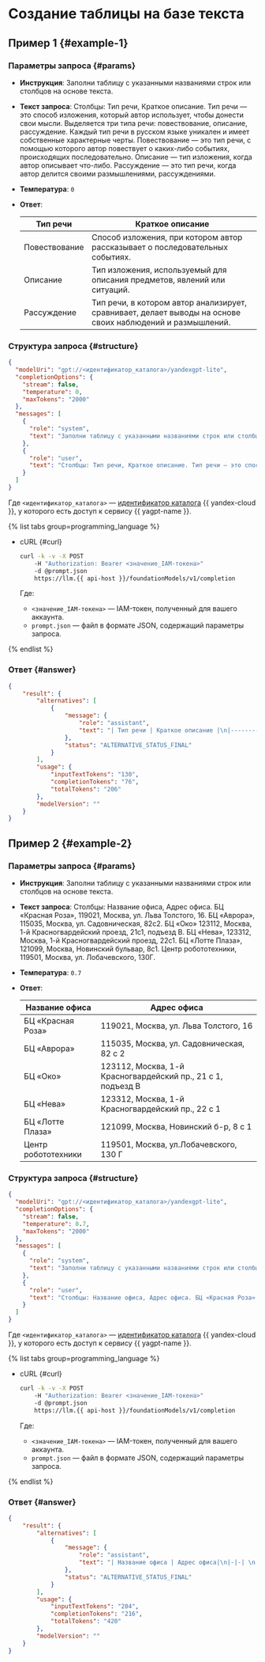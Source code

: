 # Создание таблицы на базе текста

## Пример 1 {#example-1}

### Параметры запроса {#params}

* **Инструкция**: Заполни таблицу с указанными названиями строк или столбцов на основе текста.

* **Текст запроса**: Столбцы: Тип речи, Краткое описание. Тип речи — это способ изложения, который автор использует, чтобы донести свои мысли. Выделяется три типа речи: повествование, описание, рассуждение. Каждый тип речи в русском языке уникален и имеет собственные характерные черты. Повествование — это тип речи, с помощью которого автор повествует о каких-либо событиях, происходящих последовательно. Описание — тип изложения, когда автор описывает что-либо. Рассуждение — это тип речи, когда автор делится своими размышлениями, рассуждениями.

* **Температура**: `0`

* **Ответ**: 

  | Тип речи | Краткое описание |
  |----------|------------------|
  | Повествование | Способ изложения, при котором автор рассказывает о последовательных событиях. |
  | Описание | Тип изложения, используемый для описания предметов, явлений или ситуаций. |
  | Рассуждение | Тип речи, в котором автор анализирует, сравнивает, делает выводы на основе своих наблюдений и размышлений. |

### Структура запроса {#structure}

```json
{
  "modelUri": "gpt://<идентификатор_каталога>/yandexgpt-lite",
  "completionOptions": {
    "stream": false,
    "temperature": 0,
    "maxTokens": "2000"
  },
  "messages": [
    {
      "role": "system",
      "text": "Заполни таблицу с указанными названиями строк или столбцов на основе текста."
    },
    {
      "role": "user",
      "text": "Столбцы: Тип речи, Краткое описание. Тип речи — это способ изложения, который автор использует, чтобы донести свои мысли. Выделяется три типа речи: повествование, описание, рассуждение. Каждый тип речи в русском языке уникален и имеет собственные характерные черты. Повествование — это тип речи, с помощью которого автор повествует о каких-либо событиях, происходящих последовательно. Описание — тип изложения, когда автор описывает что-либо. Рассуждение — это тип речи, когда автор делится своими размышлениями, рассуждениями."
    }
  ]
}
```

Где `<идентификатор_каталога>` — [идентификатор каталога](../../../resource-manager/operations/folder/get-id.md) {{ yandex-cloud }}, у которого есть доступ к сервису {{ yagpt-name }}.

{% list tabs group=programming_language %}

- cURL {#curl}

	```bash
	curl -k -v -X POST
     	-H "Authorization: Bearer <значение_IAM-токена>"
     	-d @prompt.json
     	https://llm.{{ api-host }}/foundationModels/v1/completion
	```
	
	Где:

	* `<значение_IAM-токена>` — IAM-токен, полученный для вашего аккаунта.
	* `prompt.json` — файл в формате JSON, содержащий параметры запроса.

{% endlist %}

### Ответ {#answer}

```json
{
    "result": {
        "alternatives": [
            {
                "message": {
                    "role": "assistant",
                    "text": "| Тип речи | Краткое описание |\n|----------|------------------|\n| Повествование | Способ изложения, при котором автор рассказывает о последовательных событиях. |\n| Описание | Тип изложения, используемый для описания предметов, явлений или ситуаций. |\n| Рассуждение | Тип речи, в котором автор анализирует, сравнивает, делает выводы на основе своих наблюдений и размышлений. |"
                },
                "status": "ALTERNATIVE_STATUS_FINAL"
            }
        ],
        "usage": {
            "inputTextTokens": "130",
            "completionTokens": "76",
            "totalTokens": "206"
        },
        "modelVersion": ""
    }
}
```

## Пример 2 {#example-2}

### Параметры запроса {#params}

* **Инструкция**: Заполни таблицу с указанными названиями строк или столбцов на основе текста.

* **Текст запроса**: Столбцы: Название офиса, Адрес офиса. БЦ «Красная Роза», 119021, Москва, ул. Льва Толстого, 16. БЦ «Аврора», 115035, Москва, ул. Садовническая, 82с2. БЦ «Око» 123112, Москва, 1-й Красногвардейский проезд, 21с1, подъезд В. БЦ «Нева», 123312, Москва, 1-й Красногвардейский проезд, 22с1. БЦ «Лотте Плаза», 121099, Москва, Новинский бульвар, 8с1. Центр робототехники, 119501, Москва, ул. Лобачевского, 130Г.

* **Температура**: `0.7`

* **Ответ**:

  | Название офиса | Адрес офиса|
  |-|-|
  | БЦ «Красная Роза» | 119021, Москва, ул. Льва Толстого, 16 |
  | БЦ «Аврора» | 115035, Москва, ул. Садовническая, 82 с 2 |
  | БЦ «Око» | 123112, Москва, 1-й Красногвардейский пр., 21 с 1, подъезд B |
  | БЦ «Нева» | 123312,  Москва, 1-й  Красногвардейский пр.,  22  с 1 |
  | БЦ  «Лотте  Плаза» | 121099, Москва, Новинский б-р, 8 с 1 | 
  | Центр робототехники | 119501, Москва, ул.Лобачевского, 130 Г |

### Структура запроса {#structure}

```json
{
  "modelUri": "gpt://<идентификатор_каталога>/yandexgpt-lite",
  "completionOptions": {
    "stream": false,
    "temperature": 0.7,
    "maxTokens": "2000"
  },
  "messages": [
    {
      "role": "system",
      "text": "Заполни таблицу с указанными названиями строк или столбцов на основе текста."
    },
    {
      "role": "user",
      "text": "Столбцы: Название офиса, Адрес офиса. БЦ «Красная Роза» - 119021, Москва, ул. Льва Толстого, 16. БЦ «Аврора» -  115035, Москва, ул. Садовническая, 82с2. БЦ «Око» - 123112, Москва, 1-й Красногвардейский проезд, 21с1, подъезд В. БЦ «Нева» - 123312, Москва, 1-й Красногвардейский проезд, 22с1. БЦ «Лотте Плаза» - 121099, Москва, Новинский бульвар, 8с1. Центр робототехники - 119501, Москва, ул. Лобачевского, 130Г."
    }
  ]
}
```

Где `<идентификатор_каталога>` — [идентификатор каталога](../../../resource-manager/operations/folder/get-id.md) {{ yandex-cloud }}, у которого есть доступ к сервису {{ yagpt-name }}.

{% list tabs group=programming_language %}

- cURL {#curl}

	```bash
	curl -k -v -X POST
     	-H "Authorization: Bearer <значение_IAM-токена>"
     	-d @prompt.json
     	https://llm.{{ api-host }}/foundationModels/v1/completion
	```
	
	Где:

	* `<значение_IAM-токена>` — IAM-токен, полученный для вашего аккаунта.
	* `prompt.json` — файл в формате JSON, содержащий параметры запроса.

{% endlist %}

### Ответ {#answer}

```json
{
    "result": {
        "alternatives": [
            {
                "message": {
                    "role": "assistant",
                    "text": "| Название офиса | Адрес офиса|\n|-|-| \n| БЦ «Красная Роза» | 119021, Москва, ул. Льва Толстого, 16 |\n| БЦ «Аврора» | 115035, Москва, ул. Садовническая, 82 с 2 |\n|  БЦ «Око» | 123112, Москва, 1-й Красногвардейский пр., 21 с 1, подъезд B |\n|   БЦ «Нева» |  123312,  Москва, 1-й  Красногвардейский пр.,  22  с 1 |\n|    БЦ  «Лотте  Плаза» |   121099,   Москва, Новинский б-р, 8 с 1   | \n| Центр робототехники | 119501,  Москва, ул.Лобачевского, 130 Г |"
                },
                "status": "ALTERNATIVE_STATUS_FINAL"
            }
        ],
        "usage": {
            "inputTextTokens": "204",
            "completionTokens": "216",
            "totalTokens": "420"
        },
        "modelVersion": ""
    }
}
```
